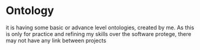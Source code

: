 # Ontology
it is having some basic or advance level ontologies, created by me. As this is only for practice and refining my skills over the software protege, there may not have any link between projects
